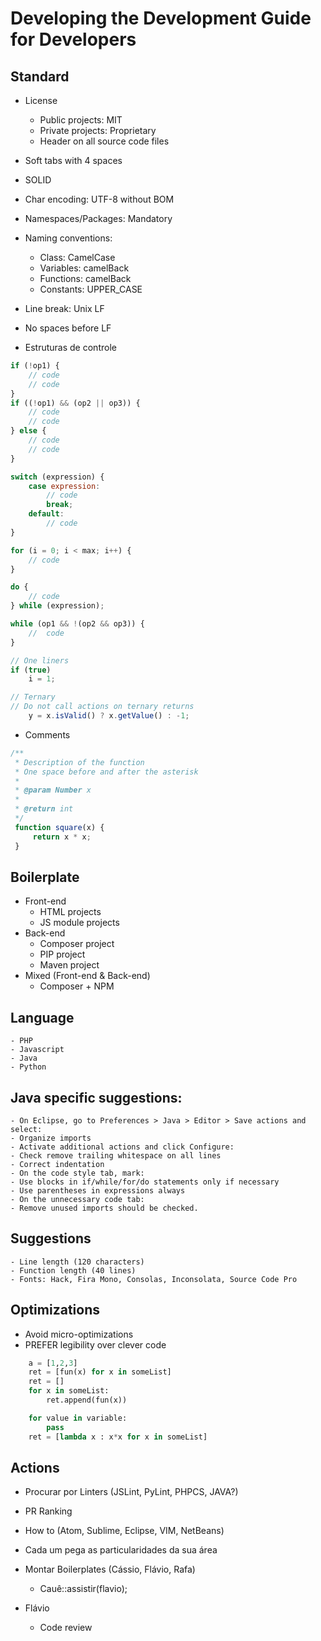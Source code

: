# Developing the Development Guide for Developers

## Standard
- License
    - Public projects: MIT
    - Private projects: Proprietary
    - Header on all source code files

- Soft tabs with 4 spaces

- SOLID

- Char encoding: UTF-8 without BOM

- Namespaces/Packages: Mandatory

- Naming conventions:

    - Class:      CamelCase
    - Variables:  camelBack
    - Functions:  camelBack
    - Constants:  UPPER_CASE


- Line break: Unix LF

- No spaces before LF

- Estruturas de controle
````javascript
if (!op1) {
    // code
    // code
}
if ((!op1) && (op2 || op3)) {
    // code
    // code
} else {
    // code
    // code    
}
````
````javascript
switch (expression) {
    case expression:
        // code
        break;
    default:
        // code
}
````
````javascript
for (i = 0; i < max; i++) {
    // code
}
````
````javascript
do {
    // code
} while (expression);
````
````javascript
while (op1 && !(op2 && op3)) {
    //  code
}
````
````javascript
// One liners
if (true)
    i = 1;    
````
````javascript
// Ternary
// Do not call actions on ternary returns
    y = x.isValid() ? x.getValue() : -1;
````

- Comments
````javascript
/**
 * Description of the function
 * One space before and after the asterisk
 *
 * @param Number x
 *
 * @return int
 */
 function square(x) {
     return x * x;
 }
````

## Boilerplate
- Front-end
    - HTML projects
    - JS module projects
- Back-end
    - Composer project
    - PIP project
    - Maven project
- Mixed (Front-end & Back-end)
    - Composer + NPM

## Language
    - PHP
    - Javascript
    - Java
    - Python

## Java specific suggestions:
    - On Eclipse, go to Preferences > Java > Editor > Save actions and select:
    - Organize imports
    - Activate additional actions and click Configure:
    - Check remove trailing whitespace on all lines
    - Correct indentation
    - On the code style tab, mark:
    - Use blocks in if/while/for/do statements only if necessary
    - Use parentheses in expressions always
    - On the unnecessary code tab:
    - Remove unused imports should be checked.

## Suggestions
    - Line length (120 characters)
    - Function length (40 lines)
    - Fonts: Hack, Fira Mono, Consolas, Inconsolata, Source Code Pro

## Optimizations
-   Avoid micro-optimizations
-   PREFER legibility over clever code
````python
    a = [1,2,3]
    ret = [fun(x) for x in someList]
    ret = []
    for x in someList:
        ret.append(fun(x))

    for value in variable:
        pass
    ret = [lambda x : x*x for x in someList]
````

## Actions

- Procurar por Linters (JSLint, PyLint, PHPCS, JAVA?)

- PR Ranking

- How to (Atom, Sublime, Eclipse, VIM, NetBeans)

- Cada um pega as particularidades da sua área

- Montar Boilerplates (Cássio, Flávio, Rafa)
    - Cauê::assistir(flavio);

- Flávio
    - Code review
